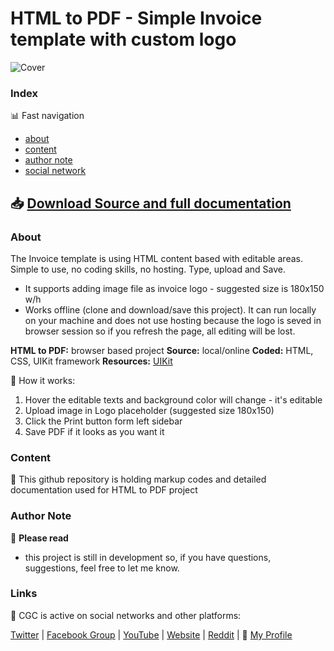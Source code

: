 # HTML to PDF - Simple Invoice template with custom logo

![Cover](https://raw.githubusercontent.com/cssmfc/cssmfc.github.io/master/demos/projects/html2pdf/invoice/it_01/images/1thumb_editable_main.jpg)


### Index

:bar_chart: Fast navigation

* [about](README.md#about)
* [content](README.md#content)
* [author note](README.md#author-note)
* [social network](README.md#links)

## :inbox_tray: [Download Source and full documentation](https://github.com/cssmfc/obs/releases/tag/v1.0.MTM)

### About
The Invoice template is using HTML content based with editable areas. Simple to use, no coding skills, no hosting. Type, upload and Save.
* It supports adding image file as invoice logo - suggested size is 180x150 w/h
* Works offline (clone and download/save this project). It can run locally on your machine and does not use hosting because the logo is seved in browser session so if you refresh the page, all editing will be lost.

 

**HTML to PDF:** browser based project
**Source:** local/online
**Coded:** HTML, CSS, UIKit framework
**Resources:**  [UIKit](https://getuikit.com/)


:wrench: How it works:
1. Hover the editable texts and background color will change - it's editable
2. Upload image in Logo placeholder (suggested size 180x150)
3. Click the Print button form left sidebar
4. Save PDF if it looks as you want it





### Content

:open_file_folder: This github repository is holding markup codes and detailed documentation used for HTML to PDF project


### Author Note

:memo: **Please read**
* this project is still in development so, if you have questions, suggestions, feel free to let me know.




### Links 

:link: CGC is active on social networks and other platforms:

[Twitter](https://www.twitter.com/CSSMFC) | [Facebook Group](https://www.facebook.com/groups/xniteproductions/) | [YouTube](https://www.youtube.com/channel/UCbJQMNUNpK1Pt-uGyOq7iQw) | [Website](https://camgirl.cloud/) | [Reddit](https://www.reddit.com/r/CamgirlLiveEditor/) | :link: [My Profile](https://dan.camgirl.cloud/)
